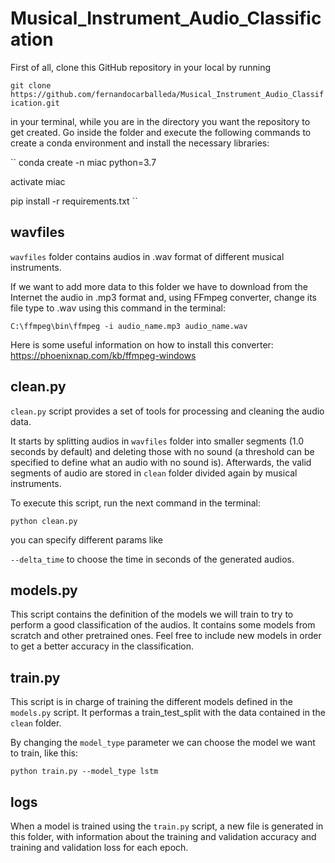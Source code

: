 # Musical_Instrument_Audio_Classification

First of all, clone this GitHub repository in your local by running

``git clone https://github.com/fernandocarballeda/Musical_Instrument_Audio_Classification.git``

in your terminal, while you are in the directory you want the repository to get created. Go inside the folder and execute the following commands to create a conda environment and install the necessary libraries:

``
conda create -n miac python=3.7

activate miac

pip install -r requirements.txt
``

## wavfiles

``wavfiles`` folder contains audios in .wav format of different musical instruments.

If we want to add more data to this folder we have to download from the Internet the audio in .mp3 format and, using FFmpeg converter, change its file type to .wav using this command in the terminal:

``C:\ffmpeg\bin\ffmpeg -i audio_name.mp3 audio_name.wav``

Here is some useful information on how to install this converter: https://phoenixnap.com/kb/ffmpeg-windows

## clean.py

``clean.py`` script provides a set of tools for processing and cleaning the audio data.

It starts by splitting audios in ``wavfiles`` folder into smaller segments (1.0 seconds by default) and deleting those with no sound (a threshold can be specified to define what an audio with no sound is). Afterwards, the valid segments of audio are stored in ``clean`` folder divided again by musical instruments.

To execute this script, run the next command in the terminal:

``python clean.py``

you can specify different params like

``--delta_time`` to choose the time in seconds of the generated audios.

## models.py

This script contains the definition of the models we will train to try to perform a good classification of the audios. It contains some models from scratch and other pretrained ones. Feel free to include new models in order to get a better accuracy in the classification.

## train.py

This script is in charge of training the different models defined in the ``models.py`` script. It performas a train_test_split with the data contained in the ``clean`` folder.

By changing the ``model_type`` parameter we can choose the model we want to train, like this:

``python train.py --model_type lstm``

## logs

When a model is trained using the ``train.py`` script, a new file is generated in this folder, with information about the training and validation accuracy and training and validation loss for each epoch.
